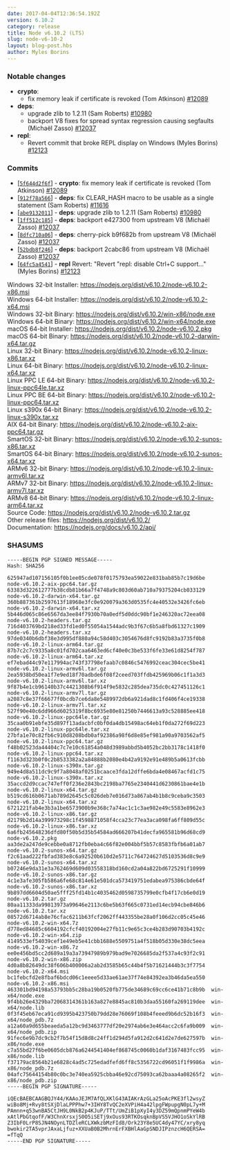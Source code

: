 ```yaml
---
date: 2017-04-04T12:36:54.192Z
version: 6.10.2
category: release
title: Node v6.10.2 (LTS)
slug: node-v6-10-2
layout: blog-post.hbs
author: Myles Borins
---
```


### Notable changes

* **crypto**:
  * fix memory leak if certificate is revoked (Tom Atkinson) [#12089](https://github.com/nodejs/node/pull/12089)
* **deps**:
  * upgrade zlib to 1.2.11 (Sam Roberts) [#10980](https://github.com/nodejs/node/pull/10980)
  * backport V8 fixes for spread syntax regression causing segfaults (Michaël Zasso) [#12037](https://github.com/nodejs/node/pull/12037)
* **repl**:
  * Revert commit that broke REPL display on Windows (Myles Borins) [#12123](https://github.com/nodejs/node/pull/12123)

### Commits

* [[`5f644d2f6f`](https://github.com/nodejs/node/commit/5f644d2f6f)] - **crypto**: fix memory leak if certificate is revoked (Tom Atkinson) [#12089](https://github.com/nodejs/node/pull/12089)
* [[`912f78a566`](https://github.com/nodejs/node/commit/912f78a566)] - **deps**: fix CLEAR_HASH macro to be usable as a single statement (Sam Roberts) [#11616](https://github.com/nodejs/node/pull/11616)
* [[`abe9132011`](https://github.com/nodejs/node/commit/abe9132011)] - **deps**: upgrade zlib to 1.2.11 (Sam Roberts) [#10980](https://github.com/nodejs/node/pull/10980)
* [[`1ff512c185`](https://github.com/nodejs/node/commit/1ff512c185)] - **deps**: backport e427300 from upstream V8 (Michaël Zasso) [#12037](https://github.com/nodejs/node/pull/12037)
* [[`8dfc710a06`](https://github.com/nodejs/node/commit/8dfc710a06)] - **deps**: cherry-pick b9f682b from upstream V8 (Michaël Zasso) [#12037](https://github.com/nodejs/node/pull/12037)
* [[`52bdb8f246`](https://github.com/nodejs/node/commit/52bdb8f246)] - **deps**: backport 2cabc86 from upstream V8 (Michaël Zasso) [#12037](https://github.com/nodejs/node/pull/12037)
* [[`64fc5a4541`](https://github.com/nodejs/node/commit/d60ceb8a02)] - **repl** Revert: "Revert "repl: disable Ctrl+C support..." (Myles Borins) [#12123](https://github.com/nodejs/node/pull/12123)

Windows 32-bit Installer: https://nodejs.org/dist/v6.10.2/node-v6.10.2-x86.msi<br>
Windows 64-bit Installer: https://nodejs.org/dist/v6.10.2/node-v6.10.2-x64.msi<br>
Windows 32-bit Binary: https://nodejs.org/dist/v6.10.2/win-x86/node.exe<br>
Windows 64-bit Binary: https://nodejs.org/dist/v6.10.2/win-x64/node.exe<br>
macOS 64-bit Installer: https://nodejs.org/dist/v6.10.2/node-v6.10.2.pkg<br>
macOS 64-bit Binary: https://nodejs.org/dist/v6.10.2/node-v6.10.2-darwin-x64.tar.gz<br>
Linux 32-bit Binary: https://nodejs.org/dist/v6.10.2/node-v6.10.2-linux-x86.tar.xz<br>
Linux 64-bit Binary: https://nodejs.org/dist/v6.10.2/node-v6.10.2-linux-x64.tar.xz<br>
Linux PPC LE 64-bit Binary: https://nodejs.org/dist/v6.10.2/node-v6.10.2-linux-ppc64le.tar.xz<br>
Linux PPC BE 64-bit Binary: https://nodejs.org/dist/v6.10.2/node-v6.10.2-linux-ppc64.tar.xz<br>
Linux s390x 64-bit Binary: https://nodejs.org/dist/v6.10.2/node-v6.10.2-linux-s390x.tar.xz<br>
AIX 64-bit Binary: https://nodejs.org/dist/v6.10.2/node-v6.10.2-aix-ppc64.tar.gz<br>
SmartOS 32-bit Binary: https://nodejs.org/dist/v6.10.2/node-v6.10.2-sunos-x86.tar.xz<br>
SmartOS 64-bit Binary: https://nodejs.org/dist/v6.10.2/node-v6.10.2-sunos-x64.tar.xz<br>
ARMv6 32-bit Binary: https://nodejs.org/dist/v6.10.2/node-v6.10.2-linux-armv6l.tar.xz<br>
ARMv7 32-bit Binary: https://nodejs.org/dist/v6.10.2/node-v6.10.2-linux-armv7l.tar.xz<br>
ARMv8 64-bit Binary: https://nodejs.org/dist/v6.10.2/node-v6.10.2-linux-arm64.tar.xz<br>
Source Code: https://nodejs.org/dist/v6.10.2/node-v6.10.2.tar.gz<br>
Other release files: https://nodejs.org/dist/v6.10.2/<br>
Documentation: https://nodejs.org/docs/v6.10.2/api/

### SHASUMS

```
-----BEGIN PGP SIGNED MESSAGE-----
Hash: SHA256

625947ad107156105f0b1ee05cde078f0175793ea59022e831bab85b7c19d6be  node-v6.10.2-aix-ppc64.tar.gz
63383d322612777b38cdb81b66a7f4748a9c803d60ab710a79375204cb033129  node-v6.10.2-darwin-x64.tar.gz
360b887361b2597613f18968e3fc0e920079a363d0535fc4e40532e3426fc6eb  node-v6.10.2-darwin-x64.tar.xz
5b446d065c86e6567da3ee84f7930b70a0edf5d0ddc90bf1e246320ac72eea08  node-v6.10.2-headers.tar.gz
716d403769bd218ed33fd1ed0f55054a1544adc9b3f67c6b5a8fbd61327c1909  node-v6.10.2-headers.tar.xz
97de0340b6dbf38e3d995df880a94c58d403c3054676d8fc9192b83a3735f0b8  node-v6.10.2-linux-arm64.tar.gz
87b7c2c7c9335a8c01fd702caa6463ed6cf40e0c3be533f6fe33e61d8254f787  node-v6.10.2-linux-arm64.tar.xz
ef7ebad44c97e117994ac743f37798efaab7c0846c5476992ceac304cec5be41  node-v6.10.2-linux-armv6l.tar.gz
2ea5938bd50ea1f7e9ed18f70adbde6f08f2ceed703ffdb425969b06c1f1a3d3  node-v6.10.2-linux-armv6l.tar.xz
9f87b4e1cb96140b37c4421308b6f914f9e5832c285dea735dc0c427451126c1  node-v6.10.2-linux-armv7l.tar.gz
a2087c8e37f66677f0bcdb7ce6da8e5489972db6a921dad8c1fd406f4ce19338  node-v6.10.2-linux-armv7l.tar.xz
527f90e40c6dd966d6025319f8bc6935e80e81250b7446613a93c528885ee418  node-v6.10.2-linux-ppc64le.tar.gz
35caa0b91ebfe35d897f13adacbfc0bf0da4db15498ac64eb1f0da272f69d223  node-v6.10.2-linux-ppc64le.tar.xz
27bfa1e70c82fb6c910d8208bdb0af92386a98f6d8e85ef981a90a9703562af5  node-v6.10.2-linux-ppc64.tar.gz
f48b02523da44404c7c7e10c61854a048d3989abbd5b4052bc2bb3178c1418f0  node-v6.10.2-linux-ppc64.tar.xz
f1163d323b0f0c2b8533382a2a84888b2080e4b42a9192e91e489b5a0613fcbb  node-v6.10.2-linux-s390x.tar.gz
949e4d8a511dc9c9f7a8048af0251bcaace3fda12dffe6bda4e08467acfd1c75  node-v6.10.2-linux-s390x.tar.xz
35accd2d9ccac747eff0f236e2843bc2198ba7765e2340441d6230861bae4e1b  node-v6.10.2-linux-x64.tar.gz
b519cd616b0671ab789d2645c5c026deb7e016d73a867ab4b1b8c9ceba9c3503  node-v6.10.2-linux-x64.tar.xz
6721221fab4e3b3a1be6573900b9e368c7a74ac1c1c3ae982e49c5583e8962e3  node-v6.10.2-linux-x86.tar.gz
d2179b2d14a399973298c1f4598871058f4cca23c77ea3aca098fa6ff809d55c  node-v6.10.2-linux-x86.tar.xz
6a6fb245648236dfd80f50b5d35b54584ad666207b41decfa965581b96d68cd9  node-v6.10.2.pkg
aa3de2a247de9cebbe0a8712fb0eba4c66f82e004bbf5b57c8583fbfb6a01ab7  node-v6.10.2-sunos-x64.tar.gz
f2c61aad222fbfad383e8c6a92520b610d2e5711c764724627d5103536d8c9e9  node-v6.10.2-sunos-x64.tar.xz
b07246e9da31e3a762469d609d03558318bd160cd2a04a822bd6725291f10999  node-v6.10.2-sunos-x86.tar.gz
4c1e3afe305fb586a6fe68c814e61e501dca573419751edabea975386cbde64f  node-v6.10.2-sunos-x86.tar.xz
9b897dd6604d50ae5fff25fd14b1c4035462d0598735799e0cfb4f17cb6e0d19  node-v6.10.2.tar.gz
80aa11333da99813973a99646e2113c6be5b63f665c0731ed14ecb94cbe846b6  node-v6.10.2.tar.xz
08572d6714ab8e76cfac6211b63fcf2062ff443355be28a0f106d2cc05c45e46  node-v6.10.2-win-x64.7z
d778ed84685c6604192cfcf40192004e27fb11c9e65c3ce4b283d90703b4192c  node-v6.10.2-win-x64.zip
4149533ef54039cef1e49eb5e41cbb1688e5509751a4f518b05d330e38dc5eea  node-v6.10.2-win-x86.7z
ee0e456bd5cc2d689a19a3a73947989b979bad9e7026685da2f537a4c93f2c91  node-v6.10.2-win-x86.zip
4d0a8b82649dc38f606b400006a2ab2d3585b65c44b4f5b71621444b3c3f7754  node-v6.10.2-x64.msi
bc1febcfd2e8fbaf6bdcd06c1eeee5d33ae61ae37f74e84392ea3b46da5ea550  node-v6.10.2-x86.msi
463301bd94198a53793bb5c28ba19b0520fb775de34689c69cc6ce41b71c8b9b  win-x64/node.exe
9f4bb26e4329ba72068314361b163a827e8845ac810b3daa55160fa269119dee  win-x64/node.lib
0f3f45eb67eca91cd9395b423750b79dd28e76069f108b4feeed9b6dc52b16f3  win-x64/node_pdb.7z
a12a60a9d655beaeda5a12bc9d3463777df20e2974ab6e3e464acc2c6fa9b009  win-x64/node_pdb.zip
91fec6e9b7dc9cb2f7b54f15d8d8c24ff1d294d5fa912d2c641d2e7de627597b  win-x86/node.exe
c7a55bd27f6be0605dcb876a6244541404ef868745c0060b1daf3167483fcc95  win-x86/node.lib
f37179ac8564b21e6828c4ad5c725edadfefd6ff8c5356722cd96051f1f9986a  win-x86/node_pdb.7z
04afc75644154b80c0bc3e740ea5925cbba46e92cd75093ca62baaa4a08265f2  win-x86/node_pdb.zip
-----BEGIN PGP SIGNATURE-----

iQEcBAEBCAAGBQJY44/KAAoJEJM7AfQLXKlG43AIAKrAzGLa25oAcPKE3fl2wsyZ
wiBo8Mj+Rvy8tSXjDlaLPPPhw7+3IHY8TvQC2eXVPiH4a42lpgFWpupgN0pL7y+M
PAmnn+q53wnBA5CtJH9L0NkB2p4KJuP/TTt/UmZiB1pXyI4y3DZ59mQpnmPYeW4b
xAtlPbGtqofF/W3ChnXrsxjS0O5iSETj9xOus93RTKOsqknBpVS5VJHO1oSkYlRB
Z3IbF0LrP8SJN4NOynLTDZleRCLXWkzbMzFId8/Ork23Y8e5UC4dy47YC/xry8yq
bwokir2TA5vprJAxaLjfuz+XXUaB0B2MhrnErFXBHlAaGpSNDJIPznzcH6QERSA=
=fTqQ
-----END PGP SIGNATURE-----

```
